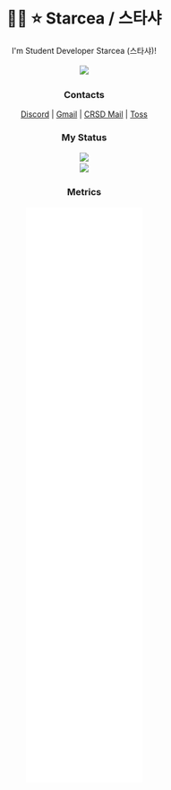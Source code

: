 <h1 align="center">🏳️‍⚧️ ⭐ Starcea / 스타샤</h1>
<p align="center">
  I'm Student Developer Starcea (스타샤)!
  <br>
  <br>
  <a href="https://solved.ac/profile/starcea">
    <img src="http://mazassumnida.wtf/api/v2/generate_badge?boj=starcea">
  </a>
</p>

<h3 align="center">Contacts</h3>
<p align="center">
  <a href="https://discord.gg/APKV8NF8Wd">Discord</a>
  |
  <a href="mailto:stardev.uwu@gmail.com">Gmail</a>
  |
  <a href="mailto:star@crsd.team">CRSD Mail</a>
  |
  <a href="https://toss.me/starcea">Toss</a>
</p>

<h3 align="center">My Status</h3>
<div align="center">
  <img src="https://discord-profile-starcea.paring.moe/discord/798690702635827200?">
  <br>
  <img src="https://discord-profile-starcea.paring.moe/spotify/798690702635827200?">
</p>

<h3 align="center">Metrics</h3>
<p align="center">
  <a href="https://github.com/lowlighter/metrics">
    <img src="/github-metrics.svg">
  </a>
</p>
